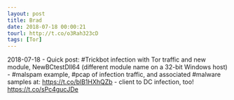 ```yaml
---
layout: post
title: Brad
date: 2018-07-18 00:00:21
tourl: http://t.co/o3Rah323cD
tags: [Tor]
---
```

2018-07-18 - Quick post: #Trickbot infection with Tor traffic and new module, NewBCtestDll64 (different module name on a 32-bit Windows host) - #malspam example, #pcap of infection traffic, and associated #malware samples at: https://t.co/blB1HXhQZb - client to DC infection, too! https://t.co/sPc4gucJDe